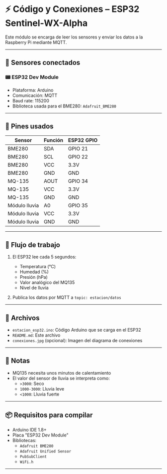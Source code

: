 # ⚡ Código y Conexiones – ESP32 Sentinel-WX-Alpha

Este módulo se encarga de leer los sensores y enviar los datos a la Raspberry Pi mediante MQTT.

---

## 🧠 Sensores conectados

### 📟 ESP32 Dev Module

- Plataforma: Arduino
- Comunicación: MQTT
- Baud rate: 115200
- Biblioteca usada para el BME280: `Adafruit_BME280`

---

## 📌 Pines usados

| Sensor       | Función   | ESP32 GPIO |
|--------------|-----------|------------|
| BME280       | SDA       | GPIO 21    |
| BME280       | SCL       | GPIO 22    |
| BME280       | VCC       | 3.3V       |
| BME280       | GND       | GND        |
| MQ-135       | AOUT      | GPIO 34    |
| MQ-135       | VCC       | 3.3V       |
| MQ-135       | GND       | GND        |
| Módulo lluvia| A0        | GPIO 35    |
| Módulo lluvia| VCC       | 3.3V       |
| Módulo lluvia| GND       | GND        |

---

## 🔁 Flujo de trabajo

1. El ESP32 lee cada 5 segundos:
   - Temperatura (°C)
   - Humedad (%)
   - Presión (hPa)
   - Valor analógico del MQ135
   - Nivel de lluvia

2. Publica los datos por MQTT a `topic: estacion/datos`

---

## 📂 Archivos

- `estacion_esp32.ino`: Código Arduino que se carga en el ESP32
- `README.md`: Este archivo
- `conexiones.jpg` (opcional): Imagen del diagrama de conexiones

---

## 📝 Notas

- MQ135 necesita unos minutos de calentamiento
- El valor del sensor de lluvia se interpreta como:
  - `>3000`: Seco
  - `1000-3000`: Lluvia leve
  - `<1000`: Lluvia fuerte

---

## 📦 Requisitos para compilar

- Arduino IDE 1.8+
- Placa "ESP32 Dev Module"
- Bibliotecas:
  - `Adafruit BME280`
  - `Adafruit Unified Sensor`
  - `PubSubClient`
  - `WiFi.h`

---

